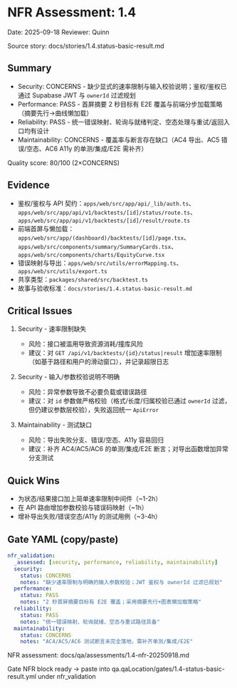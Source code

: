 # NFR Assessment: 1.4

Date: 2025-09-18
Reviewer: Quinn

Source story: docs/stories/1.4.status-basic-result.md

## Summary

- Security: CONCERNS - 缺少显式的速率限制与输入校验说明；鉴权/鉴权已通过 Supabase JWT 与 `ownerId` 过滤规划
- Performance: PASS - 首屏摘要 2 秒目标有 E2E 覆盖与前端分步加载策略（摘要先行→曲线懒加载）
- Reliability: PASS - 统一错误映射、轮询与就绪判定、空态处理与重试/返回入口均有设计
- Maintainability: CONCERNS - 覆盖率与断言存在缺口（AC4 导出、AC5 错误/空态、AC6 A11y 的单测/集成/E2E 需补齐）

Quality score: 80/100 (2×CONCERNS)

## Evidence

- 鉴权/鉴权与 API 契约：`apps/web/src/app/api/_lib/auth.ts`、`apps/web/src/app/api/v1/backtests/[id]/status/route.ts`、`apps/web/src/app/api/v1/backtests/[id]/result/route.ts`
- 前端首屏与懒加载：`apps/web/src/app/(dashboard)/backtests/[id]/page.tsx`、`apps/web/src/components/summary/SummaryCards.tsx`、`apps/web/src/components/charts/EquityCurve.tsx`
- 错误映射与导出：`apps/web/src/utils/errorMapping.ts`、`apps/web/src/utils/export.ts`
- 共享类型：`packages/shared/src/backtest.ts`
- 故事与验收标准：`docs/stories/1.4.status-basic-result.md`

## Critical Issues

1. Security - 速率限制缺失
   - 风险：接口被滥用导致资源消耗/撞库风险
   - 建议：对 `GET /api/v1/backtests/{id}/status|result` 增加速率限制（如基于路径和用户的滑动窗口），并记录超限日志

2. Security - 输入/参数校验说明不明确
   - 风险：异常参数导致不必要负载或错误路径
   - 建议：对 `id` 参数做严格校验（格式/长度/归属校验已通过 `ownerId` 过滤，但仍建议参数层校验），失败返回统一 `ApiError`

3. Maintainability - 测试缺口
   - 风险：导出失败分支、错误/空态、A11y 容易回归
   - 建议：补齐 AC4/AC5/AC6 的单测/集成/E2E 断言；对导出函数增加异常分支测试

## Quick Wins

- 为状态/结果接口加上简单速率限制中间件（~1-2h）
- 在 API 路由增加参数校验与错误码映射（~1h）
- 增补导出失败/错误空态/A11y 的测试用例（~3-4h）

## Gate YAML (copy/paste)

```yaml
nfr_validation:
  _assessed: [security, performance, reliability, maintainability]
  security:
    status: CONCERNS
    notes: "缺少速率限制与明确的输入参数校验；JWT 鉴权与 ownerId 过滤已规划"
  performance:
    status: PASS
    notes: "2 秒首屏摘要目标有 E2E 覆盖；采用摘要先行+图表懒加载策略"
  reliability:
    status: PASS
    notes: "统一错误映射、轮询就绪、空态与重试路径具备"
  maintainability:
    status: CONCERNS
    notes: "AC4/AC5/AC6 测试断言未完全落地，需补齐单测/集成/E2E"
```

NFR assessment: docs/qa/assessments/1.4-nfr-20250918.md

Gate NFR block ready → paste into qa.qaLocation/gates/1.4-status-basic-result.yml under nfr_validation
